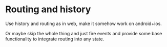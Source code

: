 # Routing and history

Use history and routing as in web, make it somehow work on android+ios.

Or maybe skip the whole thing and just fire events and provide some base functionality to integrate routing into any state.